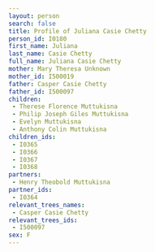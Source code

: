 ```yaml
---
layout: person
search: false
title: Profile of Juliana Casie Chetty
person_id: I0180
first_name: Juliana
last_name: Casie Chetty
full_name: Juliana Casie Chetty
mother: Mary Theresa Unknown
mother_id: I500019
father: Casper Casie Chetty
father_id: I500097
children:
 - Therese Florence Muttukisna
 - Philip Joseph Giles Muttukisna
 - Evelyn Muttukisna
 - Anthony Colin Muttukisna
children_ids:
 - I0365
 - I0366
 - I0367
 - I0368
partners:
 - Henry Theobold Muttukisna
partner_ids:
 - I0364
relevant_trees_names:
 - Casper Casie Chetty
relevant_trees_ids:
 - I500097
sex: F
---
```


